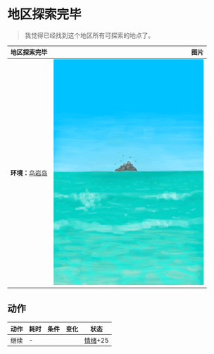 # 地区探索完毕  
> 我觉得已经找到这个地区所有可探索的地点了。  
  
  地区探索完毕  |   图片   
 ----  |  ----:   
 **环境：**[鸟岩岛](BirdRock.md)  |  ![](Sprite/BirdRock.png)   
  
## 动作  
动作  |  耗时  |  条件  |  变化  |  状态  
----  |  ----  |  ----  |  ----  |  ----  
继续<br>  |  -  |    |    |  [情绪](Morale.md)+25  
